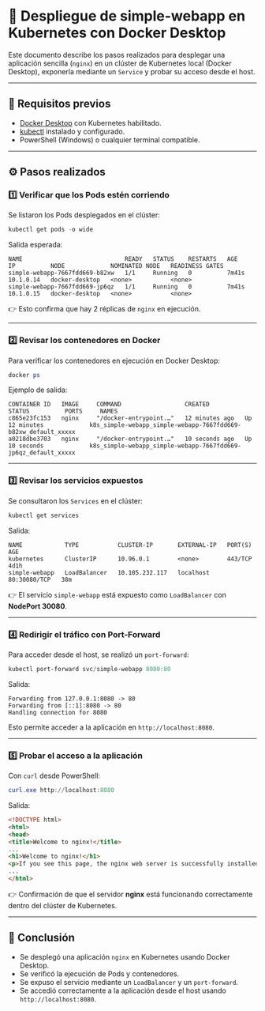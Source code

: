# 🚀 Despliegue de simple-webapp en Kubernetes con Docker Desktop

Este documento describe los pasos realizados para desplegar una aplicación sencilla (`nginx`) en un clúster de Kubernetes local (Docker Desktop), exponerla mediante un `Service` y probar su acceso desde el host.

---

## 📌 Requisitos previos
- [Docker Desktop](https://www.docker.com/products/docker-desktop/) con Kubernetes habilitado.  
- [kubectl](https://kubernetes.io/docs/tasks/tools/) instalado y configurado.  
- PowerShell (Windows) o cualquier terminal compatible.  

---

## ⚙️ Pasos realizados

### 1️⃣ Verificar que los Pods estén corriendo
Se listaron los Pods desplegados en el clúster:

```powershell
kubectl get pods -o wide
```

Salida esperada:
```
NAME                             READY   STATUS    RESTARTS   AGE     IP          NODE             NOMINATED NODE   READINESS GATES
simple-webapp-7667fdd669-b82xw   1/1     Running   0          7m41s   10.1.0.14   docker-desktop   <none>           <none>
simple-webapp-7667fdd669-jp6qz   1/1     Running   0          7m41s   10.1.0.15   docker-desktop   <none>           <none>
```

👉 Esto confirma que hay 2 réplicas de `nginx` en ejecución.

---

### 2️⃣ Revisar los contenedores en Docker
Para verificar los contenedores en ejecución en Docker Desktop:

```powershell
docker ps
```

Ejemplo de salida:
```
CONTAINER ID   IMAGE     COMMAND                  CREATED          STATUS          PORTS     NAMES
c865e23fc153   nginx     "/docker-entrypoint.…"   12 minutes ago   Up 12 minutes             k8s_simple-webapp_simple-webapp-7667fdd669-b82xw_default_xxxxx
a0218dbe3703   nginx     "/docker-entrypoint.…"   10 seconds ago   Up 10 seconds             k8s_simple-webapp_simple-webapp-7667fdd669-jp6qz_default_xxxxx
```

---

### 3️⃣ Revisar los servicios expuestos
Se consultaron los `Services` en el clúster:

```powershell
kubectl get services
```

Salida:
```
NAME            TYPE           CLUSTER-IP       EXTERNAL-IP   PORT(S)        AGE
kubernetes      ClusterIP      10.96.0.1        <none>        443/TCP        4d1h
simple-webapp   LoadBalancer   10.105.232.117   localhost     80:30080/TCP   38m
```

👉 El servicio `simple-webapp` está expuesto como `LoadBalancer` con **NodePort 30080**.

---

### 4️⃣ Redirigir el tráfico con Port-Forward
Para acceder desde el host, se realizó un `port-forward`:

```powershell
kubectl port-forward svc/simple-webapp 8080:80
```

Salida:
```
Forwarding from 127.0.0.1:8080 -> 80
Forwarding from [::1]:8080 -> 80
Handling connection for 8080
```

Esto permite acceder a la aplicación en `http://localhost:8080`.

---

### 5️⃣ Probar el acceso a la aplicación
Con `curl` desde PowerShell:

```powershell
curl.exe http://localhost:8080
```

Salida:
```html
<!DOCTYPE html>
<html>
<head>
<title>Welcome to nginx!</title>
...
<h1>Welcome to nginx!</h1>
<p>If you see this page, the nginx web server is successfully installed and working.</p>
...
</html>
```

👉 Confirmación de que el servidor **nginx** está funcionando correctamente dentro del clúster de Kubernetes.

---

## 🎯 Conclusión
- Se desplegó una aplicación `nginx` en Kubernetes usando Docker Desktop.  
- Se verificó la ejecución de Pods y contenedores.  
- Se expuso el servicio mediante un `LoadBalancer` y un `port-forward`.  
- Se accedió correctamente a la aplicación desde el host usando `http://localhost:8080`.  
